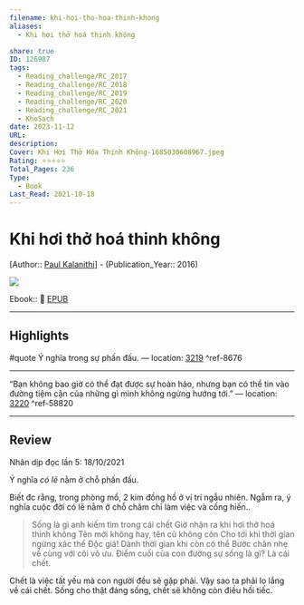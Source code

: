 ```yaml
---
filename: khi-hoi-tho-hoa-thinh-khong
aliases:
  - Khi hơi thở hoá thinh không

share: true
ID: 126987
tags:
  - Reading_challenge/RC_2017
  - Reading_challenge/RC_2018
  - Reading_challenge/RC_2019
  - Reading_challenge/RC_2020
  - Reading_challenge/RC_2021
  - KhoSach
date: 2023-11-12
URL: 
description: 
Cover: Khi Hơi Thở Hóa Thinh Không-1685030608967.jpeg
Rating: ⭐⭐⭐⭐⭐
Total_Pages: 236
Type:
  - Book
Last_Read: 2021-10-18
---
```

# Khi hơi thở hoá thinh không
[Author:: [Paul Kalanithi](../../Paul%20Kalanithi.md)] - (Publication_Year:: 2016)

![](https://i.imgur.com/HHwdD7E.jpg)


Ebook:: 📘 [EPUB](https://onedrive.live.com/download?resid=E92BC60129512289%21171&authkey=!ACRGB9N6rol-1bQ)

---
## Highlights
#quote 
Ý nghĩa trong sự phấn đấu. — location: [3219]() ^ref-8676

---
“Bạn không bao giờ có thể đạt được sự hoàn hảo, nhưng bạn có thể tin vào đường tiệm cận của những gì mình không ngừng hướng tới.” — location: [3220]() ^ref-58820

---

## Review

Nhân dịp đọc lần 5: 18/10/2021

Ý nghĩa *có lẽ* nằm ở chỗ phấn đấu.

Biết đc rằng, trong phòng mổ, 2 kim đồng hồ ở vị trí ngẫu nhiên.
Ngẫm ra, ý nghĩa cuộc đời có lẽ nằm ở chỗ chăm chỉ làm việc và cống hiến..

> Sống là gì anh kiếm tìm trong cái chết
> Giờ nhận ra khi hơi thở hoá thinh không
> Tên mới không hay, tên cũ không còn
> Cho tới khi thời gian ngừng xác thể
> Độc giả! Dành thời gian khi còn có thể
> Bước chân nhẹ về cùng với cõi vô ưu.
> Điểm cuối của con đường sự sống là gì? 
> Là cái chết.
> 

Chết là việc tất yếu mà con người đều sẽ gặp phải. Vậy sao ta phải lo lắng về cái chết. Sống cho thật đáng sống, chết sẽ không còn điều hối tiếc.